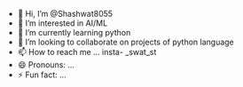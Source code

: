- 👋 Hi, I’m @Shashwat8055
- 👀 I’m interested in AI/ML
- 🌱 I’m currently learning python
- 💞️ I’m looking to collaborate on projects of python language 
- 📫 How to reach me ... insta- _swat_st 
- 😄 Pronouns: ...
- ⚡ Fun fact: ...

<!---
Shashwat8055/Shashwat8055 is a ✨ special ✨ repository because its `README.md` (this file) appears on your GitHub profile.
You can click the Preview link to take a look at your changes.
--->
